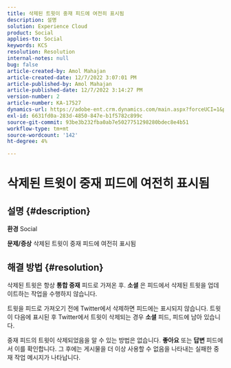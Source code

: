 ```yaml
---
title: 삭제된 트윗이 중재 피드에 여전히 표시됨
description: 설명
solution: Experience Cloud
product: Social
applies-to: Social
keywords: KCS
resolution: Resolution
internal-notes: null
bug: false
article-created-by: Amol Mahajan
article-created-date: 12/7/2022 3:07:01 PM
article-published-by: Amol Mahajan
article-published-date: 12/7/2022 3:14:27 PM
version-number: 2
article-number: KA-17527
dynamics-url: https://adobe-ent.crm.dynamics.com/main.aspx?forceUCI=1&pagetype=entityrecord&etn=knowledgearticle&id=414e15c8-4076-ed11-81aa-6045bd006a22
exl-id: 6631fd0a-283d-4850-847e-b1f5782c899c
source-git-commit: 93be3b232fba0ab7e5027751298280bdec8e4b51
workflow-type: tm+mt
source-wordcount: '142'
ht-degree: 4%

---
```


# 삭제된 트윗이 중재 피드에 여전히 표시됨

## 설명 {#description}

<b>환경</b>
Social


<b>문제/증상</b>
삭제된 트윗이 중재 피드에 여전히 표시됨


## 해결 방법 {#resolution}


삭제된 트윗은 항상 <b>통합 중재</b> 피드로 가져온 후. <b>소셜</b> 은 피드에서 삭제된 트윗을 업데이트하는 작업을 수행하지 않습니다.

트윗을 피드로 가져오기 전에 Twitter에서 삭제하면 피드에는 표시되지 않습니다. 트윗이 다음에 표시된 후 Twitter에서 트윗이 삭제되는 경우 <b>소셜</b> 피드, 피드에 남아 있습니다.

중재 피드의 트윗이 삭제되었음을 알 수 있는 방법은 없습니다. <b>좋아요</b> 또는 <b>답변</b> 피드에서 이를 확인합니다. 그 후에는 게시물을 더 이상 사용할 수 없음을 나타내는 실패한 중재 작업 메시지가 나타납니다.
